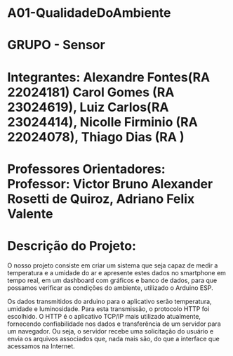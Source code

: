 # A01-QualidadeDoAmbiente
# GRUPO - Sensor

# Integrantes: Alexandre Fontes(RA 22024181) Carol Gomes (RA 23024619), Luiz Carlos(RA 23024414), Nicolle Firminio (RA 22024078), Thiago Dias (RA ) 
# Professores Orientadores: Professor:	Victor Bruno Alexander Rosetti de Quiroz, Adriano Felix Valente
# Descrição do Projeto:
O nosso projeto consiste em criar um sistema que
seja capaz de medir a temperatura e a umidade do
ar e apresente estes dados no smartphone em
tempo real, em um dashboard com gráficos e banco
de dados, para que possamos verificar as condições
do ambiente, utilizado o Arduino ESP.

Os dados transmitidos do arduino para o
aplicativo serão temperatura, umidade
e luminosidade. Para esta
transmissão, o protocolo HTTP foi escolhido. O
HTTP é o aplicativo TCP/IP mais utilizado
atualmente, fornecendo confiabilidade nos dados
e transferência de um servidor para um
navegador. Ou seja, o servidor recebe uma
solicitação do usuário e envia os arquivos
associados que, nada mais são, do que a
interface que acessamos na Internet.
